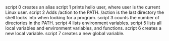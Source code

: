 script 0 creates an alias
script 1 prints hello user, where user is the current Linux user.
script 2 Adds /action to the PATH. /action is the last directory the shell looks into when looking for a program.
script 3 counts the number of directories in the PATH.
script 4 lists environment variables.
script 5 lists all local variables and environment variables, and functions.
script 6 creates a new local variable.
script 7 creates a new global variable.
